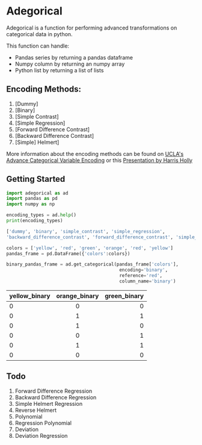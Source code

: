 # Adegorical
Adegorical is a function for performing advanced transformations on categorical data in python. 

This function can handle:
* Pandas series by returning a pandas dataframe
* Numpy column by returning an numpy array
* Python list by returning a list of lists

## Encoding Methods:
1. [Dummy]
2. [Binary]
3. [Simple Contrast]
4. [Simple Regression]
5. [Forward Difference Contrast]
6. [Backward Difference Contrast]
7. [Simple] Helmert]

More information about the encoding methods can be found on [UCLA's Advance Categorical Variable Encoding](http://www.ats.ucla.edu/stat/sas/webbooks/reg/chapter5/sasreg5.htm) or this [Presentation by Harris Holly](http://slideplayer.com/slide/6307838/)

## Getting Started
```python
import adegorical as ad
import pandas as pd
import numpy as np

encoding_types = ad.help()
print(encoding_types)

['dummy', 'binary', 'simple_contrast', 'simple_regression',
'backward_difference_contrast', 'forward_difference_contrast', 'simple_helmert']

colors = ['yellow', 'red', 'green', 'orange', 'red', 'yellow']
pandas_frame = pd.DataFrame({'colors':colors})

binary_pandas_frame = ad.get_categorical(pandas_frame['colors'],
                                          encoding='binary',
                                          reference='red',
                                          column_name='binary')
```

| yellow_binary | orange_binary | green_binary |
| ------------- |:-------------:| ------------:|
| 0 | 0 | 0 |
| 0 | 1 | 1 |
| 0 | 1 | 0 |
| 0 | 0 | 1 |
| 0 | 1 | 1 |
| 0 | 0 | 0 |


## Todo
1. Forward Difference Regression
2. Backward Difference Regression
3. Simple Helmert Regression
4. Reverse Helmert
5. Polynomial
6. Regression Polynomial
7. Deviation
8. Deviation Regression
